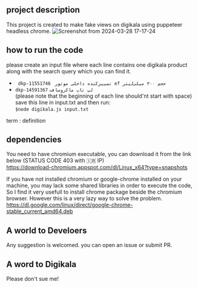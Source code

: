 
## project description
This project is created to make fake views on digikala using puppeteer headless chrome.
![Screenshot from 2024-03-28 17-17-24](https://github.com/arashatt/digikala-scan/assets/55944526/53780061-9fc0-4f1f-a179-15988a91544d)

## how to run the code
please create an input file where each line contains one digikala product along with the search query which you can find it.

- ``` dkp-11551746``` ``` تمییزکنده داخلی موتور ef حجم ۳۰۰ میلی‌لیتر```<br />
- ```dkp-14591367``` ```لپ تاب ماکروسافت```<br />
(please note that the beginning of each line should'nt start with space)<br />
save this line in input.txt and then run:<br />
```$node digikala.js input.txt```

term 
: definition
## dependencies
You need to have chromium executable, you can download it from the link below (STATUS CODE 403 with 🇮🇷 IP)<br />
https://download-chromium.appspot.com/dl/Linux_x64?type=snapshots


If you have not installed chromium or google-chrome installed on your machine, you may lack some shared libraries in order to execute the code, So I find it very usefull to install chrome package beside the chromium browser. However this is a very lazy way to solve the problem.<br />
https://dl.google.com/linux/direct/google-chrome-stable_current_amd64.deb

## A world to Develoers
Any suggestion is welcomed. you can open an issue or submit PR.
## A word to Digikala
Please don't sue me!

